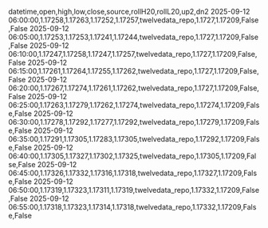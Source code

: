 datetime,open,high,low,close,source,rollH20,rollL20,up2,dn2
2025-09-12 06:00:00,1.17258,1.17263,1.17252,1.17257,twelvedata_repo,1.1727,1.17209,False,False
2025-09-12 06:05:00,1.17253,1.17253,1.17241,1.17244,twelvedata_repo,1.1727,1.17209,False,False
2025-09-12 06:10:00,1.17247,1.17258,1.17247,1.17257,twelvedata_repo,1.1727,1.17209,False,False
2025-09-12 06:15:00,1.17261,1.17264,1.17255,1.17262,twelvedata_repo,1.1727,1.17209,False,False
2025-09-12 06:20:00,1.17267,1.17274,1.17261,1.17262,twelvedata_repo,1.1727,1.17209,False,False
2025-09-12 06:25:00,1.17263,1.17279,1.17262,1.17274,twelvedata_repo,1.17274,1.17209,False,False
2025-09-12 06:30:00,1.17278,1.17292,1.17277,1.17292,twelvedata_repo,1.17279,1.17209,False,False
2025-09-12 06:35:00,1.17291,1.17305,1.17283,1.17305,twelvedata_repo,1.17292,1.17209,False,False
2025-09-12 06:40:00,1.17305,1.17327,1.17302,1.17325,twelvedata_repo,1.17305,1.17209,False,False
2025-09-12 06:45:00,1.17326,1.17332,1.17316,1.17318,twelvedata_repo,1.17327,1.17209,False,False
2025-09-12 06:50:00,1.17319,1.17323,1.17311,1.17319,twelvedata_repo,1.17332,1.17209,False,False
2025-09-12 06:55:00,1.17318,1.17323,1.17314,1.17318,twelvedata_repo,1.17332,1.17209,False,False

